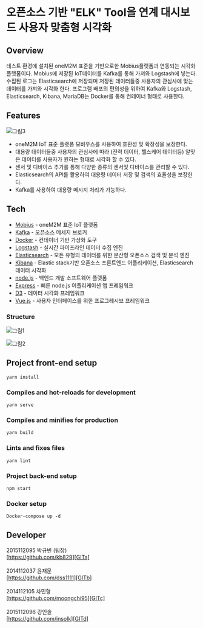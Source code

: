# 오픈소스 기반 "ELK" Tool을 연계 대시보드 사용자 맞춤형 시각화 

## Overview
테스트 환경에 설치된 oneM2M 표준을 기반으로한 Mobius플랫폼과 연동되는 시각화 플랫폼이다.
Mobius에 저장된 IoT데이터를 Kafka를 통해 가져와 Logstash에 넣는다. 수집된 로그는 Elasticsearch에 저장되며 저장된 데이터들중 사용자의 관심사에 맞는 데이터를 가져와 시각화 한다. 
프로그램 배포의 편의성을 위하여 Kafka와 Logstash, Elasticsearch, Kibana, MariaDB는 Docker를 통해 컨테이너 형태로 사용한다.

## Features
![그림3](https://user-images.githubusercontent.com/37682970/100213095-909d0c80-2f51-11eb-9162-d9126981d090.png)

* oneM2M IoT 표준 플랫폼 모비우스를 사용하여 호환성 및 확장성을 보장한다.  
* 대용량 데이터들중 사용자의 관심사에 따라 (전력 데이터, 헬스케어 데이터등) 알맞은 데이터를 사용자가 원하는 형태로 시각화 할 수 있다.
* 센서 및 디바이스 추가를 통해 다양한 종류의 센서및 디바이스를 관리할 수 있다.
* Elasticsearch의 API를 활용하여 대용량 데이터 저장 및 검색의 효율성을 보장한다.
* Kafka를 사용하여 대용량 메시지 처리가 가능하다.

## Tech

* [Mobius] - oneM2M 표준 IoT 플랫폼
* [Kafka] - 오픈소스 메세지 브로커
* [Docker] - 컨테이너 기반 가상화 도구
* [Logstash] - 실시간 파이프라인 데이터 수집 엔진
* [Elasticsearch] - 모든 유형의 데이터를 위한 분산형 오픈소스 검색 및 분석 엔진
* [Kibana] - Elastic stack기반 오픈소스 프론트엔드 어플리케이션, Elasticsearch 데이터 시각화
* [node.js] - 백엔드 개발 소프트웨어 플랫폼
* [Express] - 뻐른 node.js 어플리케이션 앱 프레임워크
* [D3] - 데이터 시각화 프레임워크
* [Vue.js] - 사용자 인터페이스를 위한 프로그레시브 프레임워크

### Structure

![그림1](https://user-images.githubusercontent.com/37682970/100212110-4bc4a600-2f50-11eb-8b6b-712634fe1d7a.png)

![그림2](https://user-images.githubusercontent.com/37682970/100212335-8af2f700-2f50-11eb-95ec-aaee8279d05d.png)

## Project front-end setup
```
yarn install
```

### Compiles and hot-reloads for development
```
yarn serve
```

### Compiles and minifies for production
```
yarn build
```

### Lints and fixes files
```
yarn lint
```
### Project back-end setup
```
npm start
```
### Docker setup
```
Docker-compose up -d
```

## Developer

2015112095 박규빈 (팀장) <br> [https://github.com/kb829][GITa] <br><br>
2014112037 윤재문 <br> [https://github.com/dss1111][GITb] <br><br>
2014112105 차민형 <br> [https://github.com/moongchi95][GITc] <br><br>
2015112096 강인솔 <br> [https://github.com/insolk][GITd] <br><br>


   [mobius]: <http://developers.iotocean.org/archives/module/mobius>
   [kafka]: <https://kafka.apache.org/>
   [Docker]: <https://www.docker.com/>
   [Logstash]: <https://www.elastic.co/kr/logstash>
   [Elasticsearch]: <https://www.elastic.co/kr/>
   [Kibana]: <https://www.elastic.co/kr/kibana>
   [node.js]: <http://nodejs.org>
   [express]: <http://expressjs.com>
   [D3]: <https://d3js.org/>
   [Vue.js]: <https://vuejs.org/>

   [GITa]: <https://github.com/kb829>
   [GITb]: <https://github.com/dss1111>
   [GITc]: <https://github.com/moongchi95>
   [GITd]: <https://github.com/insolk>
